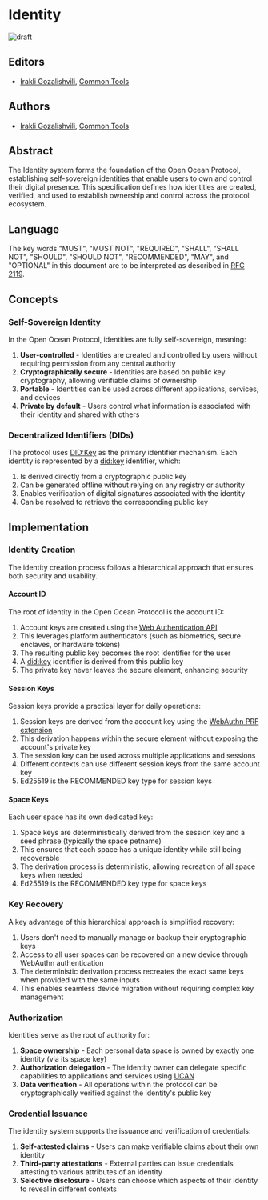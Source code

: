# Identity

![draft](https://img.shields.io/badge/status-draft-yellow.svg?style=flat-square)

## Editors

- [Irakli Gozalishvili], [Common Tools]

## Authors

- [Irakli Gozalishvili], [Common Tools]

## Abstract

The Identity system forms the foundation of the Open Ocean Protocol, establishing self-sovereign identities that enable users to own and control their digital presence. This specification defines how identities are created, verified, and used to establish ownership and control across the protocol ecosystem.

## Language

The key words "MUST", "MUST NOT", "REQUIRED", "SHALL", "SHALL NOT", "SHOULD", "SHOULD NOT", "RECOMMENDED", "MAY", and "OPTIONAL" in this document are to be interpreted as described in [RFC 2119](https://datatracker.ietf.org/doc/html/rfc2119).

## Concepts

### Self-Sovereign Identity

In the Open Ocean Protocol, identities are fully self-sovereign, meaning:

1. **User-controlled** - Identities are created and controlled by users without requiring permission from any central authority
2. **Cryptographically secure** - Identities are based on public key cryptography, allowing verifiable claims of ownership
3. **Portable** - Identities can be used across different applications, services, and devices
4. **Private by default** - Users control what information is associated with their identity and shared with others

### Decentralized Identifiers (DIDs)

The protocol uses [DID:Key](https://w3c-ccg.github.io/did-method-key/) as the primary identifier mechanism. Each identity is represented by a [did:key] identifier, which:

1. Is derived directly from a cryptographic public key
2. Can be generated offline without relying on any registry or authority
3. Enables verification of digital signatures associated with the identity
4. Can be resolved to retrieve the corresponding public key


## Implementation

### Identity Creation

The identity creation process follows a hierarchical approach that ensures both security and usability.

#### Account ID

The root of identity in the Open Ocean Protocol is the account ID:

1. Account keys are created using the [Web Authentication API]
2. This leverages platform authenticators (such as biometrics, secure enclaves, or hardware tokens)
3. The resulting public key becomes the root identifier for the user
4. A [did:key] identifier is derived from this public key
5. The private key never leaves the secure element, enhancing security

#### Session Keys

Session keys provide a practical layer for daily operations:

1. Session keys are derived from the account key using the [WebAuthn PRF extension]
2. This derivation happens within the secure element without exposing the account's private key
3. The session key can be used across multiple applications and sessions
4. Different contexts can use different session keys from the same account key
5. Ed25519 is the RECOMMENDED key type for session keys

#### Space Keys

Each user space has its own dedicated key:

1. Space keys are deterministically derived from the session key and a seed phrase (typically the space petname)
2. This ensures that each space has a unique identity while still being recoverable
3. The derivation process is deterministic, allowing recreation of all space keys when needed
4. Ed25519 is the RECOMMENDED key type for space keys

### Key Recovery

A key advantage of this hierarchical approach is simplified recovery:

1. Users don't need to manually manage or backup their cryptographic keys
2. Access to all user spaces can be recovered on a new device through WebAuthn authentication
3. The deterministic derivation process recreates the exact same keys when provided with the same inputs
4. This enables seamless device migration without requiring complex key management

### Authorization

Identities serve as the root of authority for:

1. **Space ownership** - Each personal data space is owned by exactly one identity (via its space key)
2. **Authorization delegation** - The identity owner can delegate specific capabilities to applications and services using [UCAN]
3. **Data verification** - All operations within the protocol can be cryptographically verified against the identity's public key

### Credential Issuance

The identity system supports the issuance and verification of credentials:

1. **Self-attested claims** - Users can make verifiable claims about their own identity
2. **Third-party attestations** - External parties can issue credentials attesting to various attributes of an identity
3. **Selective disclosure** - Users can choose which aspects of their identity to reveal in different contexts



[Irakli Gozalishvili]: https://github.com/gozala
[Common Tools]: https://commontool.org
[did:key]: https://w3c-ccg.github.io/did-method-key/
[UCAN]: https://github.com/ucan-wg/spec/
[Web Authentication API]: https://developer.mozilla.org/en-US/docs/Web/API/Web_Authentication_API
[WebAuthn PRF extension]: https://github.com/w3c/webauthn/wiki/Explainer:-PRF-extension
